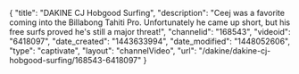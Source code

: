 {
    "title": "DAKINE CJ Hobgood Surfing",
    "description": "Ceej was a favorite coming into the Billabong Tahiti Pro. Unfortunately he came up short, but his free surfs proved he's still a major threat!",
    "channelid": "168543",
    "videoid": "6418097",
    "date_created": "1443633994",
    "date_modified": "1448052606",
    "type": "captivate",
    "layout": "channelVideo",
    "url": "\/dakine\/dakine-cj-hobgood-surfing\/168543-6418097"
}